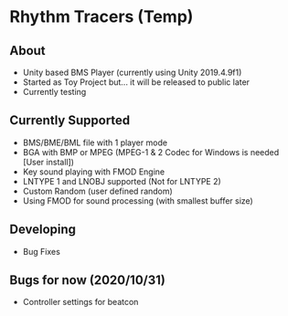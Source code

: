 # Rhythm Tracers (Temp)

## About
* Unity based BMS Player (currently using Unity 2019.4.9f1)
* Started as Toy Project but... it will be released to public later
* Currently testing

## Currently Supported
* BMS/BME/BML file with 1 player mode
* BGA with BMP or MPEG (MPEG-1 & 2 Codec for Windows is needed [User install])
* Key sound playing with FMOD Engine
* LNTYPE 1 and LNOBJ supported (Not for LNTYPE 2)
* Custom Random (user defined random)
* Using FMOD for sound processing (with smallest buffer size)

## Developing
* Bug Fixes

## Bugs for now (2020/10/31)
* Controller settings for beatcon
